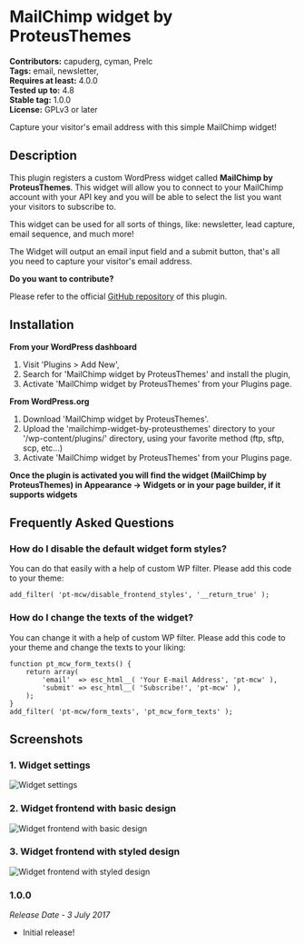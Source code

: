 # MailChimp widget by ProteusThemes #
**Contributors:** capuderg, cyman, Prelc  
**Tags:** email, newsletter,  
**Requires at least:** 4.0.0  
**Tested up to:** 4.8  
**Stable tag:** 1.0.0  
**License:** GPLv3 or later  

Capture your visitor's email address with this simple MailChimp widget!

## Description ##

This plugin registers a custom WordPress widget called **MailChimp by ProteusThemes**. This widget will allow you to connect to your MailChimp account with your API key and you will be able to select the list you want your visitors to subscribe to.

This widget can be used for all sorts of things, like: newsletter, lead capture, email sequence, and much more!

The Widget will output an email input field and a submit button, that's all you need to capture your visitor's email address.

**Do you want to contribute?**

Please refer to the official [GitHub repository](https://github.com/proteusthemes/mailchimp-widget) of this plugin.

## Installation ##

**From your WordPress dashboard**

1. Visit 'Plugins > Add New',
2. Search for 'MailChimp widget by ProteusThemes' and install the plugin,
3. Activate 'MailChimp widget by ProteusThemes' from your Plugins page.

**From WordPress.org**

1. Download 'MailChimp widget by ProteusThemes'.
2. Upload the 'mailchimp-widget-by-proteusthemes' directory to your '/wp-content/plugins/' directory, using your favorite method (ftp, sftp, scp, etc...)
3. Activate 'MailChimp widget by ProteusThemes' from your Plugins page.

**Once the plugin is activated you will find the widget (MailChimp by ProteusThemes) in Appearance -> Widgets or in your page builder, if it supports widgets**

## Frequently Asked Questions ##

### How do I disable the default widget form styles? ###

You can do that easily with a help of custom WP filter. Please add this code to your theme:

`add_filter( 'pt-mcw/disable_frontend_styles', '__return_true' );`

### How do I change the texts of the widget? ###

You can change it with a help of custom WP filter. Please add this code to your theme and change the texts to your liking:


	function pt_mcw_form_texts() {
	    return array(
	        'email'  => esc_html__( 'Your E-mail Address', 'pt-mcw' ),
	        'submit' => esc_html__( 'Subscribe!', 'pt-mcw' ),
	    );
	}
	add_filter( 'pt-mcw/form_texts', 'pt_mcw_form_texts' );


## Screenshots ##

### 1. Widget settings ###
![Widget settings](http://ps.w.org/mailchimp-widget-by-proteusthemes/assets/screenshot-1.png)

### 2. Widget frontend with basic design ###
![Widget frontend with basic design](http://ps.w.org/mailchimp-widget-by-proteusthemes/assets/screenshot-2.png)

### 3. Widget frontend with styled design ###
![Widget frontend with styled design](http://ps.w.org/mailchimp-widget-by-proteusthemes/assets/screenshot-3.png)



### 1.0.0 ###

*Release Date - 3 July 2017*

* Initial release!

